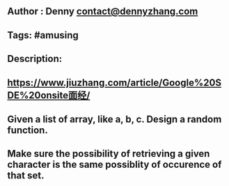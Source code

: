 ## Author : Denny <contact@dennyzhang.com>
## Tags: #amusing
## Description:
##     https://www.jiuzhang.com/article/Google%20SDE%20onsite面经/
##
##     Given a list of array, like a, b, c. Design a random function.
##     Make sure the possibility of retrieving a given character is the same possiblity of occurence of that set.
